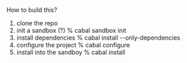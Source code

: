 How to build this?

1. clone the repo
2. init a sandbox (?)
    % cabal sandbox init
3. install dependencies
    % cabal install --only-dependencies
4. configure the project
    % cabal configure
5. install into the sandboy
    % cabal install